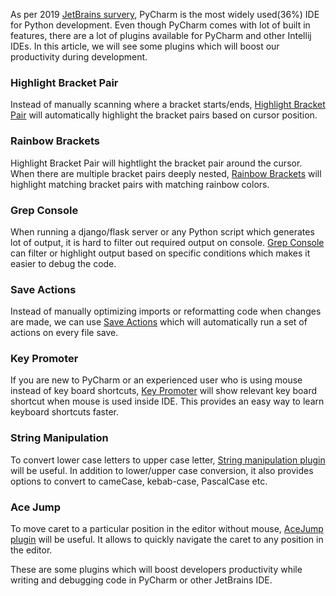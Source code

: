 <!--
.. title: Essential PyCharm (Intellij) Plugins To Improve Productivity
.. slug: intellij-pycharm-plugins-productivity
.. date: 2019-03-31 21:21:21 UTC+05:30
.. tags: python
.. category: programming
.. link:
.. description:
.. type: text
-->


As per 2019 [JetBrains survery], PyCharm is the most widely used(36%) IDE for Python development. Even though PyCharm comes with lot of built in features, there are a lot of plugins available for PyCharm and other Intellij IDEs. In this article, we will see some plugins which will boost our productivity during development.


### Highlight Bracket Pair

Instead of manually scanning where a bracket starts/ends, [Highlight Bracket Pair][] will automatically highlight the bracket pairs based on cursor position.


### Rainbow Brackets

Highlight Bracket Pair will hightlight the bracket pair around the cursor. When there are multiple bracket pairs deeply nested, [Rainbow Brackets][] will highlight matching bracket pairs with matching rainbow colors.



### Grep Console

When running a django/flask server or any Python script which generates lot of output, it is hard to filter out required output on console. [Grep Console][] can filter or highlight output based on specific conditions which makes it easier to debug the code.


### Save Actions

Instead of manually optimizing imports or reformatting code when changes are made, we can use [Save Actions][] which will automatically run a set of actions on every file save.



### Key Promoter

If you are new to PyCharm or an experienced user who is using mouse instead of key board shortcuts, [Key Promoter][] will show relevant key board shortcut when mouse is used inside IDE. This provides an easy way to learn keyboard shortcuts faster.


### String Manipulation

To convert lower case letters to upper case letter, [String manipulation plugin][] will be useful. In addition to lower/upper case conversion, it also provides options to convert to cameCase, kebab-case, PascalCase etc.


### Ace Jump

To move caret to a particular position in the editor without mouse,
[AceJump plugin][] will be useful. It allows to quickly navigate the caret to any position in the editor.


These are some plugins which will boost developers productivity while writing and debugging code in PyCharm or other JetBrains IDE.



[Highlight Bracket Pair]: https://plugins.jetbrains.com/plugin/10465-highlightbracketpair

[Rainbow Brackets]: https://plugins.jetbrains.com/plugin/10080-rainbow-brackets

[Grep Console]: https://plugins.jetbrains.com/plugin/7125-grep-console

[Save Actions]: https://plugins.jetbrains.com/plugin/7642-save-actions

[Key Promoter]: https://plugins.jetbrains.com/plugin/9792-key-promoter-x

[String Manipulation plugin]: https://plugins.jetbrains.com/plugin/2162-string-manipulation

[AceJump plugin]: https://plugins.jetbrains.com/plugin/7086-acejump


[jetbrains survery]: https://www.jetbrains.com/research/python-developers-survey-2018/#development-tools

